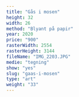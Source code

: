 ```yaml
---
title: "Gås i mosen"
height: 32
width: 26
method: "Blyant på papir"
year: 2020
price: "900"
rasterWidth: 2554
rasterHeight: 3144
fileName: "IMG_2203.JPG"
medie: "tegning"
show: "yes"
slug: "gaas-i-mosen"
type: "art"
weight: "33"
---
```

